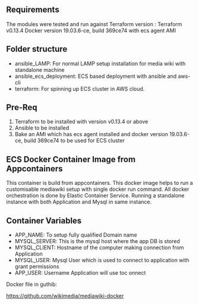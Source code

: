 ## Requirements
The modules were tested and run against Terraform version : Terraform v0.13.4
Docker version 19.03.6-ce, build 369ce74 with ecs agent AMI

## Folder structure
- ansible_LAMP: For normal LAMP setup installation for media wiki with standalone machine
- ansible_ecs_deployment: ECS based deployment with ansible and aws-cli
- terraform: For spinning up ECS cluster in AWS cloud.

## Pre-Req

1. Terraform to be installed with version v0.13.4 or above
2. Ansible to be installed
3. Bake an AMI which has ecs agent installed and docker version 19.03.6-ce, build 369ce74 to be used for ECS cluster

## ECS Docker Container Image from Appcontainers

This container is build from appcontainers. This docker image helps to run a customisable mediawiki setup with single docker run command. All docker orchestration is done by Elastic Container Service. Running a standalone instance with both Application and Mysql in same instance.

## Container Variables

* APP_NAME: To setup fully qualified Domain name
* MYSQL_SERVER: This is the mysql host where the app DB is stored
* MYSQL_CLIENT: Hostname of the computer making connection from Application 
* MYSQL_USER: Mysql User which is used to connect to application with grant permissions 
* APP_USER: Username Application will use toc onnect


Docker file in guthib:

https://github.com/wikimedia/mediawiki-docker



